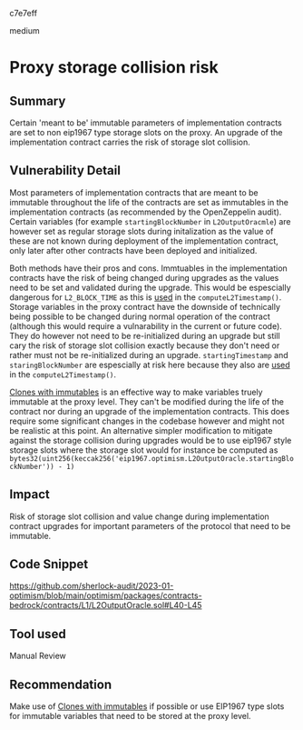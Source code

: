 c7e7eff

medium

# Proxy storage collision risk

## Summary
Certain 'meant to be' immutable parameters of implementation contracts are set to non eip1967 type storage slots on the proxy. An upgrade of the implementation contract carries the risk of  storage slot collision. 

## Vulnerability Detail
Most parameters of implementation contracts that are meant to be immutable throughout the life of the contracts are set as immutables in the implementation contracts (as recommended by the OpenZeppelin audit). Certain variables (for example `startingBlockNumber` in `L2OutputOracmle`) are however set as regular storage slots during initalization as the value of these are not known during deployment of the implementation contract, only later after other contracts have been deployed and initialized. 

Both methods have their pros and cons. Immtuables in the implementation contracts have the risk of being changed during upgrades as the values need to be set and validated during the upgrade. This would be espescially dangerous for `L2_BLOCK_TIME` as this is [used](https://github.com/sherlock-audit/2023-01-optimism/blob/main/optimism/packages/contracts-bedrock/contracts/L1/L2OutputOracle.sol#L329) in the `computeL2Timestamp()`.
Storage variables in the proxy contract have the downside of technically being possible to be changed during normal operation of the contract (although this would require a vulnarability in the current or future code). They do however not need to be re-initialized during an upgrade but still cary the risk of storage slot collision exactly because they don't need or rather must not be re-initialized during an upgrade. `startingTimestamp` and `staringBlockNumber` are espescially at risk here because they also are [used](https://github.com/sherlock-audit/2023-01-optimism/blob/main/optimism/packages/contracts-bedrock/contracts/L1/L2OutputOracle.sol#L329) in the `computeL2Timestamp()`.

[Clones with immutables](https://github.com/wighawag/clones-with-immutable-args/) is an effective way to make variables truely immutable at the proxy level. They can't be modified during the life of the contract nor during an upgrade of the implementation contracts. This does require some significant changes in the codebase however and might not be realistic at this point.
An alternative simpler modification to mitigate against the storage collision during upgrades would be to use eip1967 style storage slots where the storage slot would for instance be computed as ``bytes32(uint256(keccak256('eip1967.optimism.L2OutputOracle.startingBlockNumber')) - 1)``

## Impact
Risk of storage slot collision and value change during implementation contract upgrades for important parameters of the protocol that need to be immutable.

## Code Snippet
https://github.com/sherlock-audit/2023-01-optimism/blob/main/optimism/packages/contracts-bedrock/contracts/L1/L2OutputOracle.sol#L40-L45

## Tool used

Manual Review

## Recommendation
Make use of [Clones with immutables](https://github.com/wighawag/clones-with-immutable-args/) if possible or use EIP1967 type slots for immutable variables that need to be stored at the proxy level.